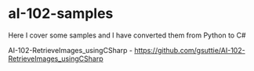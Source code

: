 # aI-102-samples

Here I cover some samples and I have converted them from Python to C#

AI-102-RetrieveImages_usingCSharp - https://github.com/gsuttie/AI-102-RetrieveImages_usingCSharp

